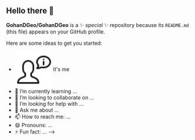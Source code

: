 ## Hello there 👋

**GohanDGeo/GohanDGeo** is a ✨ _special_ ✨ repository because its `README.md` (this file) appears on your GitHub profile.

Here are some ideas to get you started:

- <a target="blank"><img align="center" src="https://github.com/GohanDGeo/GohanDGeo/blob/main/icons/about-me-icon.png" height="100" /></a> It's me
- 🌱 I’m currently learning ...
- 👯 I’m looking to collaborate on ...
- 🤔 I’m looking for help with ...
- 💬 Ask me about ...
- 📫 How to reach me: ...
- 😄 Pronouns: ...
- ⚡ Fun fact: ...
-->
